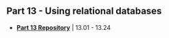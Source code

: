 ## Part 13 - Using relational databases

- [**Part 13 Repository**](https://github.com/wrongpixels/fsopen-part13) | 13.01 - 13.24
